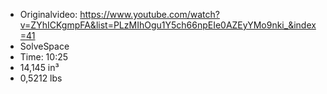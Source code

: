* Originalvideo: https://www.youtube.com/watch?v=ZYhICKgmpFA&list=PLzMIhOgu1Y5ch66npEIe0AZEyYMo9nki_&index=41   
* SolveSpace
* Time: 10:25
* 14,145 in³
* 0,5212 lbs
